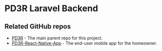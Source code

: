 # PD3R Laravel Backend

## Related GitHub repos

* [PD3R](https://github.com/Code-and-Response/PD3R) - The main parent repo for this project.
* [PD3R-React-Native-App](https://github.com/Code-and-Response/PD3R-React-Native-App) - The end-user mobile app for the homeowner.
